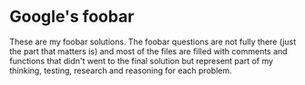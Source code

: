 # Google's foobar

These are my foobar solutions. The foobar questions are not fully there (just the part that matters is) and most of the files are filled with comments and functions that didn't went to the final solution but represent part of my thinking, testing, research and reasoning for each problem.
